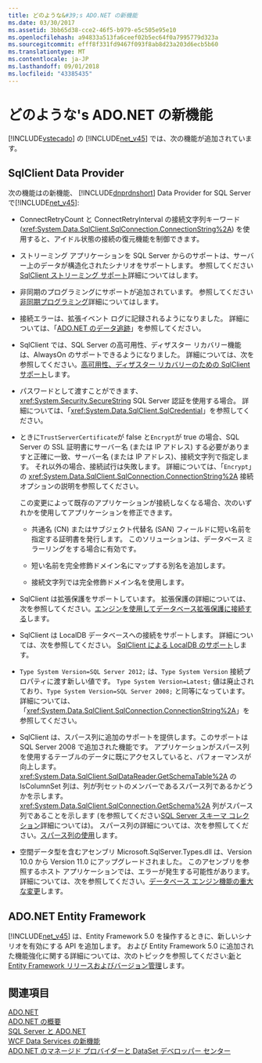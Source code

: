 ```yaml
---
title: どのような&#39;s ADO.NET の新機能
ms.date: 03/30/2017
ms.assetid: 3bb65d38-cce2-46f5-b979-e5c505e95e10
ms.openlocfilehash: a94833a513fa6ceef02b5ec64f0a7995779d323a
ms.sourcegitcommit: efff8f331fd9467f093f8ab8d23a203d6ecb5b60
ms.translationtype: MT
ms.contentlocale: ja-JP
ms.lasthandoff: 09/01/2018
ms.locfileid: "43385435"
---
```

# <a name="what39s-new-in-adonet"></a>どのような&#39;s ADO.NET の新機能
[!INCLUDE[vstecado](../../../../includes/vstecado-md.md)] の [!INCLUDE[net_v45](../../../../includes/net-v45-md.md)] では、次の機能が追加されています。  
  
## <a name="sqlclient-data-provider"></a>SqlClient Data Provider  
 次の機能はの新機能、 [!INCLUDE[dnprdnshort](../../../../includes/dnprdnshort-md.md)] Data Provider for SQL Server で[!INCLUDE[net_v45](../../../../includes/net-v45-md.md)]:  
  
-   ConnectRetryCount と ConnectRetryInterval の接続文字列キーワード (<xref:System.Data.SqlClient.SqlConnection.ConnectionString%2A>) を使用すると、アイドル状態の接続の復元機能を制御できます。  
  
-   ストリーミング アプリケーションを SQL Server からのサポートは、サーバー上のデータが構造化されたシナリオをサポートします。  参照してください[SqlClient ストリーミング サポート](../../../../docs/framework/data/adonet/sqlclient-streaming-support.md)詳細についてはします。  
  
-   非同期のプログラミングにサポートが追加されています。  参照してください[非同期プログラミング](../../../../docs/framework/data/adonet/asynchronous-programming.md)詳細についてはします。  
  
-   接続エラーは、拡張イベント ログに記録されるようになりました。 詳細については、「[ADO.NET のデータ追跡](../../../../docs/framework/data/adonet/data-tracing.md)」を参照してください。  
  
-   SqlClient では、SQL Server の高可用性、ディザスター リカバリー機能は、AlwaysOn のサポートできるようになりました。 詳細については、次を参照してください。[高可用性、ディザスター リカバリーのための SqlClient サポート](../../../../docs/framework/data/adonet/sql/sqlclient-support-for-high-availability-disaster-recovery.md)します。  
  
-   パスワードとして渡すことができます、 <xref:System.Security.SecureString> SQL Server 認証を使用する場合。 詳細については、「<xref:System.Data.SqlClient.SqlCredential>」を参照してください。  
  
-   ときに`TrustServerCertificate`が false と`Encrypt`が true の場合、SQL Server の SSL 証明書にサーバー名 (または IP アドレス) する必要がありますと正確に一致、サーバー名 (または IP アドレス)、接続文字列で指定します。 それ以外の場合、接続試行は失敗します。 詳細については、「`Encrypt`」の <xref:System.Data.SqlClient.SqlConnection.ConnectionString%2A> 接続オプションの説明を参照してください。  
  
     この変更によって既存のアプリケーションが接続しなくなる場合、次のいずれかを使用してアプリケーションを修正できます。  
  
    -   共通名 (CN) またはサブジェクト代替名 (SAN) フィールドに短い名前を指定する証明書を発行します。 このソリューションは、データベース ミラーリングをする場合に有効です。  
  
    -   短い名前を完全修飾ドメイン名にマップする別名を追加します。  
  
    -   接続文字列では完全修飾ドメイン名を使用します。  
  
-   SqlClient は拡張保護をサポートしています。 拡張保護の詳細については、次を参照してください。[エンジンを使用してデータベース拡張保護に接続する](https://go.microsoft.com/fwlink/?LinkId=219978)します。  
  
-   SqlClient は LocalDB データベースへの接続をサポートします。 詳細については、次を参照してください。 [SqlClient による LocalDB のサポート](../../../../docs/framework/data/adonet/sql/sqlclient-support-for-localdb.md)します。  
  
-   `Type System Version=SQL Server 2012;` は、`Type System Version` 接続プロパティに渡す新しい値です。 `Type System Version=Latest;` 値は廃止されており、`Type System Version=SQL Server 2008;` と同等になっています。 詳細については、「<xref:System.Data.SqlClient.SqlConnection.ConnectionString%2A>」を参照してください。  
  
-   SqlClient は、スパース列に追加のサポートを提供します。このサポートは SQL Server 2008 で追加された機能です。 アプリケーションがスパース列を使用するテーブルのデータに既にアクセスしていると、パフォーマンスが向上します。 <xref:System.Data.SqlClient.SqlDataReader.GetSchemaTable%2A> の IsColumnSet 列は、列が列セットのメンバーであるスパース列であるかどうかを示します。 <xref:System.Data.SqlClient.SqlConnection.GetSchema%2A> 列がスパース列であることを示します (を参照してください[SQL Server スキーマ コレクション](../../../../docs/framework/data/adonet/sql-server-schema-collections.md)詳細については)。 スパース列の詳細については、次を参照してください。[スパース列の使用](https://go.microsoft.com/fwlink/?LinkId=224244)します。  
  
-   空間データ型を含むアセンブリ Microsoft.SqlServer.Types.dll は、Version 10.0 から Version 11.0 にアップグレードされました。 このアセンブリを参照するホスト アプリケーションでは、エラーが発生する可能性があります。 詳細については、次を参照してください。[データベース エンジン機能の重大な変更](https://go.microsoft.com/fwlink/?LinkId=224367)します。  
  
## <a name="adonet-entity-framework"></a>ADO.NET Entity Framework  
 [!INCLUDE[net_v45](../../../../includes/net-v45-md.md)] は、Entity Framework 5.0 を操作するときに、新しいシナリオを有効にする API を追加します。 および Entity Framework 5.0 に追加された機能強化に関する詳細については、次のトピックを参照してください:[新](https://go.microsoft.com/fwlink/?LinkID=251106)と[Entity Framework リリースおよびバージョン管理](https://go.microsoft.com/fwlink/?LinkId=234899)します。  
  
## <a name="see-also"></a>関連項目  
 [ADO.NET](../../../../docs/framework/data/adonet/index.md)  
 [ADO.NET の概要](../../../../docs/framework/data/adonet/ado-net-overview.md)  
 [SQL Server と ADO.NET](../../../../docs/framework/data/adonet/sql/index.md)  
 [WCF Data Services の新機能](https://msdn.microsoft.com/library/cf22cad5-b8d9-472b-8d7c-b863b64eaae8)  
 [ADO.NET のマネージド プロバイダーと DataSet デベロッパー センター](https://go.microsoft.com/fwlink/?LinkId=217917)
